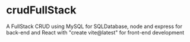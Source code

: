 # crudFullStack
 A FullStack CRUD using MySQL for SQLDatabase, node and express for back-end and React with "create vite@latest" for front-end development

